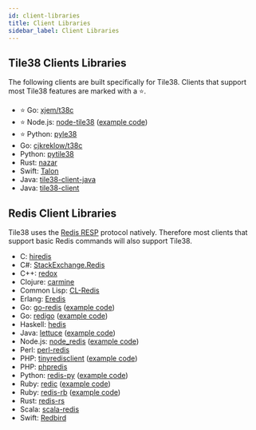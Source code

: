 ```yaml
---
id: client-libraries
title: Client Libraries
sidebar_label: Client Libraries
---
```


## Tile38 Clients Libraries

The following clients are built specifically for Tile38. 
Clients that support most Tile38 features are marked with a ⭐️.

- ⭐️ Go: [xjem/t38c](https://github.com/xjem/t38c)
- ⭐️ Node.js: [node-tile38](https://github.com/phulst/node-tile38) ([example code](https://github.com/tidwall/tile38/wiki/Node.js-example-(node-tile38)))
- ⭐️ Python: [pyle38](https://github.com/iwpnd/pyle38)
- Go: [cjkreklow/t38c](https://github.com/cjkreklow/t38c)
- Python: [pytile38](https://github.com/mitghi/pytile38)
- Rust: [nazar](https://github.com/younisshah/nazar)
- Swift: [Talon](https://github.com/mikekinney/Talon)
- Java: [tile38-client-java](https://github.com/jamshidrostami/tile38-client-java)
- Java: [tile38-client](https://github.com/HkMoyun/tile38-client)

## Redis Client Libraries

Tile38 uses the [Redis RESP](https://redis.io/topics/protocol) protocol natively. 
Therefore most clients that support basic Redis commands will also support Tile38.

- C: [hiredis](https://github.com/redis/hiredis)
- C#: [StackExchange.Redis](https://github.com/StackExchange/StackExchange.Redis)
- C++: [redox](https://github.com/hmartiro/redox)
- Clojure: [carmine](https://github.com/ptaoussanis/carmine)
- Common Lisp: [CL-Redis](https://github.com/vseloved/cl-redis)
- Erlang: [Eredis](https://github.com/wooga/eredis)
- Go: [go-redis](https://github.com/go-redis/redis) ([example code](https://github.com/tidwall/tile38/wiki/Go-example-(go-redis)))
- Go: [redigo](https://github.com/gomodule/redigo) ([example code](https://github.com/tidwall/tile38/wiki/Go-example-(redigo)))
- Haskell: [hedis](https://github.com/informatikr/hedis)
- Java: [lettuce](https://github.com/mp911de/lettuce) ([example code](https://github.com/tidwall/tile38/wiki/Java-example-(lettuce)))
- Node.js: [node_redis](https://github.com/NodeRedis/node_redis) ([example code](https://github.com/tidwall/tile38/wiki/Node.js-example-(node-redis)))
- Perl: [perl-redis](https://github.com/PerlRedis/perl-redis)
- PHP: [tinyredisclient](https://github.com/ptrofimov/tinyredisclient) ([example code](https://github.com/tidwall/tile38/wiki/PHP-example-(tinyredisclient)))
- PHP: [phpredis](https://github.com/phpredis/phpredis)
- Python: [redis-py](https://github.com/andymccurdy/redis-py) ([example code](https://github.com/tidwall/tile38/wiki/Python-example))
- Ruby: [redic](https://github.com/amakawa/redic) ([example code](https://github.com/tidwall/tile38/wiki/Ruby-example-(redic)))
- Ruby: [redis-rb](https://github.com/redis/redis-rb) ([example code](https://github.com/tidwall/tile38/wiki/Ruby-example-(redis-rb)))
- Rust: [redis-rs](https://github.com/mitsuhiko/redis-rs)
- Scala: [scala-redis](https://github.com/debasishg/scala-redis)
- Swift: [Redbird](https://github.com/czechboy0/Redbird)
